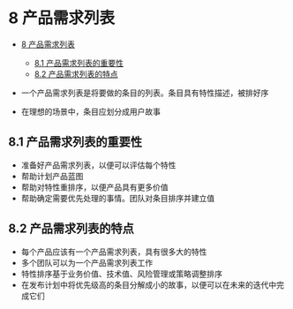 # 8 产品需求列表

- [8 产品需求列表](#8-%E4%BA%A7%E5%93%81%E9%9C%80%E6%B1%82%E5%88%97%E8%A1%A8)
  - [8.1 产品需求列表的重要性](#81-%E4%BA%A7%E5%93%81%E9%9C%80%E6%B1%82%E5%88%97%E8%A1%A8%E7%9A%84%E9%87%8D%E8%A6%81%E6%80%A7)
  - [8.2 产品需求列表的特点](#82-%E4%BA%A7%E5%93%81%E9%9C%80%E6%B1%82%E5%88%97%E8%A1%A8%E7%9A%84%E7%89%B9%E7%82%B9)

- 一个产品需求列表是将要做的条目的列表。条目具有特性描述，被排好序
- 在理想的场景中，条目应划分成用户故事

## 8.1 产品需求列表的重要性

- 准备好产品需求列表，以便可以评估每个特性
- 帮助计划产品蓝图
- 帮助对特性重排序，以便产品具有更多价值
- 帮助确定需要优先处理的事情。团队对条目排序并建立值

## 8.2 产品需求列表的特点

- 每个产品应该有一个产品需求列表，具有很多大的特性
- 多个团队可以为一个产品需求列表工作
- 特性排序基于业务价值、技术值、风险管理或策略调整排序
- 在发布计划中将优先级高的条目分解成小的故事，以便可以在未来的迭代中完成它们
